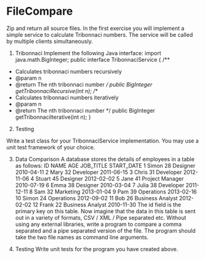 # FileCompare

Zip and return all source files.
In the first exercise you will implement a simple service to calculate Tribonnaci numbers. The
service will be called by multiple clients simultaneously.
1) Tribonnaci
Implement the following Java interface:
import java.math.BigInteger;
public interface TribonnaciService {
/**
* Calculates tribonnaci numbers recursively
* @param n
* @return The nth tribonnaci number
*/
public BigInteger getTribonnaciRecursive(int n);
/**
* Calculates tribonnaci numbers iteratively
* @param n
* @return The nth tribonnaci number
*/
public BigInteger getTribonnaciIterative(int n);
}


2) Testing

Write a test class for your TribonnaciService implementation. You may use a unit test framework
of your choice.


3) Data Comparison
A database stores the details of employees in a table as follows:
ID NAME AGE JOB_TITLE START_DATE
1 Simon 28 Designer 2010-04-11
2 Mary 32 Developer 2011-06-15
3 Chris 31 Developer 2012-11-06
4 Stuart 45 Designer 2012-02-02
5 Jane 41 Project Manager 2010-07-19
6 Emma 38 Designer 2010-03-04
7 Julia 38 Developer 2011-12-11
8 Sam 32 Marketing 2013-01-04
9 Pam 39 Operations 2013-02-16
10 Simon 24 Operations 2012-09-02
11 Bob 26 Business Analyst 2012-02-02
12 Frank 22 Business Analyst 2010-11-30
The id field is the primary key on this table. Now imagine that the data in this table is sent out in a
variety of formats, CSV / XML / Pipe separated etc.
Without using any external libraries, write a program to compare a comma separated and a pipe
separated version of the file. The program should take the two file names as command line
arguments.


4) Testing
Write unit tests for the program you have created above.


